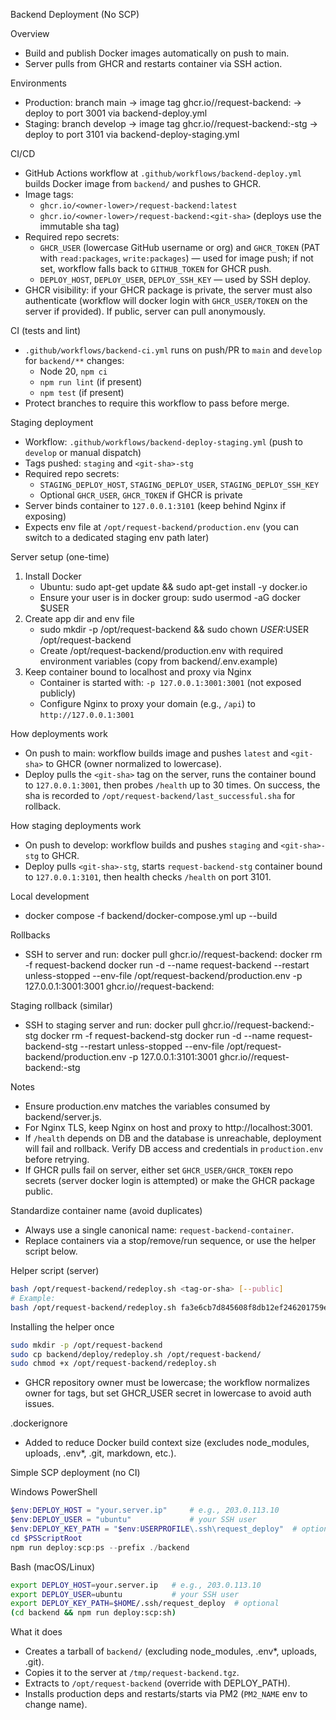 Backend Deployment (No SCP)

Overview
- Build and publish Docker images automatically on push to main.
- Server pulls from GHCR and restarts container via SSH action.

Environments
- Production: branch main → image tag ghcr.io/<owner>/request-backend:<git-sha> → deploy to port 3001 via backend-deploy.yml
- Staging: branch develop → image tag ghcr.io/<owner>/request-backend:<git-sha>-stg → deploy to port 3101 via backend-deploy-staging.yml

CI/CD
- GitHub Actions workflow at `.github/workflows/backend-deploy.yml` builds Docker image from `backend/` and pushes to GHCR.
- Image tags:
  - `ghcr.io/<owner-lower>/request-backend:latest`
  - `ghcr.io/<owner-lower>/request-backend:<git-sha>` (deploys use the immutable sha tag)
- Required repo secrets:
  - `GHCR_USER` (lowercase GitHub username or org) and `GHCR_TOKEN` (PAT with `read:packages`, `write:packages`) — used for image push; if not set, workflow falls back to `GITHUB_TOKEN` for GHCR push.
  - `DEPLOY_HOST`, `DEPLOY_USER`, `DEPLOY_SSH_KEY` — used by SSH deploy.
- GHCR visibility: if your GHCR package is private, the server must also authenticate (workflow will docker login with `GHCR_USER/TOKEN` on the server if provided). If public, server can pull anonymously.

CI (tests and lint)
- `.github/workflows/backend-ci.yml` runs on push/PR to `main` and `develop` for `backend/**` changes:
  - Node 20, `npm ci`
  - `npm run lint` (if present)
  - `npm test` (if present)
- Protect branches to require this workflow to pass before merge.

Staging deployment
- Workflow: `.github/workflows/backend-deploy-staging.yml` (push to `develop` or manual dispatch)
- Tags pushed: `staging` and `<git-sha>-stg`
- Required repo secrets:
  - `STAGING_DEPLOY_HOST`, `STAGING_DEPLOY_USER`, `STAGING_DEPLOY_SSH_KEY`
  - Optional `GHCR_USER`, `GHCR_TOKEN` if GHCR is private
- Server binds container to `127.0.0.1:3101` (keep behind Nginx if exposing)
- Expects env file at `/opt/request-backend/production.env` (you can switch to a dedicated staging env path later)

Server setup (one-time)
1) Install Docker
   - Ubuntu: sudo apt-get update && sudo apt-get install -y docker.io
   - Ensure your user is in docker group: sudo usermod -aG docker $USER
2) Create app dir and env file
   - sudo mkdir -p /opt/request-backend && sudo chown $USER:$USER /opt/request-backend
   - Create /opt/request-backend/production.env with required environment variables (copy from backend/.env.example)
3) Keep container bound to localhost and proxy via Nginx
   - Container is started with: `-p 127.0.0.1:3001:3001` (not exposed publicly)
   - Configure Nginx to proxy your domain (e.g., `/api`) to `http://127.0.0.1:3001`

How deployments work
- On push to main: workflow builds image and pushes `latest` and `<git-sha>` to GHCR (owner normalized to lowercase).
- Deploy pulls the `<git-sha>` tag on the server, runs the container bound to `127.0.0.1:3001`, then probes `/health` up to 30 times. On success, the sha is recorded to `/opt/request-backend/last_successful.sha` for rollback.

How staging deployments work
- On push to develop: workflow builds and pushes `staging` and `<git-sha>-stg` to GHCR.
- Deploy pulls `<git-sha>-stg`, starts `request-backend-stg` container bound to `127.0.0.1:3101`, then health checks `/health` on port 3101.

Local development
- docker compose -f backend/docker-compose.yml up --build

Rollbacks
- SSH to server and run:
  docker pull ghcr.io/<owner>/request-backend:<old-sha>
  docker rm -f request-backend
  docker run -d --name request-backend --restart unless-stopped --env-file /opt/request-backend/production.env -p 127.0.0.1:3001:3001 ghcr.io/<owner>/request-backend:<old-sha>

Staging rollback (similar)
- SSH to staging server and run:
  docker pull ghcr.io/<owner>/request-backend:<old-sha>-stg
  docker rm -f request-backend-stg
  docker run -d --name request-backend-stg --restart unless-stopped --env-file /opt/request-backend/production.env -p 127.0.0.1:3101:3001 ghcr.io/<owner>/request-backend:<old-sha>-stg

Notes
- Ensure production.env matches the variables consumed by backend/server.js.
- For Nginx TLS, keep Nginx on host and proxy to http://localhost:3001.
 - If `/health` depends on DB and the database is unreachable, deployment will fail and rollback. Verify DB access and credentials in `production.env` before retrying.
 - If GHCR pulls fail on server, either set `GHCR_USER/GHCR_TOKEN` repo secrets (server docker login is attempted) or make the GHCR package public.

Standardize container name (avoid duplicates)
- Always use a single canonical name: `request-backend-container`.
- Replace containers via a stop/remove/run sequence, or use the helper script below.

Helper script (server)
```bash
bash /opt/request-backend/redeploy.sh <tag-or-sha> [--public]
# Example:
bash /opt/request-backend/redeploy.sh fa3e6cb7d845608f8db12ef246201759eef6f243
```

Installing the helper once
```bash
sudo mkdir -p /opt/request-backend
sudo cp backend/deploy/redeploy.sh /opt/request-backend/
sudo chmod +x /opt/request-backend/redeploy.sh
```

<!-- ci: trigger backend build - 2025-08-27T10:30Z -->
 - GHCR repository owner must be lowercase; the workflow normalizes owner for tags, but set GHCR_USER secret in lowercase to avoid auth issues.

.dockerignore
- Added to reduce Docker build context size (excludes node_modules, uploads, .env*, .git, markdown, etc.).

Simple SCP deployment (no CI)

Windows PowerShell
```powershell
$env:DEPLOY_HOST = "your.server.ip"     # e.g., 203.0.113.10
$env:DEPLOY_USER = "ubuntu"             # your SSH user
$env:DEPLOY_KEY_PATH = "$env:USERPROFILE\.ssh\request_deploy"  # optional key path
cd $PSScriptRoot
npm run deploy:scp:ps --prefix ./backend
```

Bash (macOS/Linux)
```bash
export DEPLOY_HOST=your.server.ip   # e.g., 203.0.113.10
export DEPLOY_USER=ubuntu           # your SSH user
export DEPLOY_KEY_PATH=$HOME/.ssh/request_deploy  # optional
(cd backend && npm run deploy:scp:sh)
```

What it does
- Creates a tarball of `backend/` (excluding node_modules, .env*, uploads, .git).
- Copies it to the server at `/tmp/request-backend.tgz`.
- Extracts to `/opt/request-backend` (override with DEPLOY_PATH).
- Installs production deps and restarts/starts via PM2 (`PM2_NAME` env to change name).

<!-- ci: trigger backend deploy - 2025-08-27T00:00Z -->
